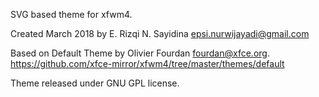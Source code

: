SVG based theme for xfwm4.

Created March 2018 by E. Rizqi N. Sayidina <epsi.nurwijayadi@gmail.com>

Based on Default Theme by Olivier Fourdan <fourdan@xfce.org>.
https://github.com/xfce-mirror/xfwm4/tree/master/themes/default

Theme released under GNU GPL license.
